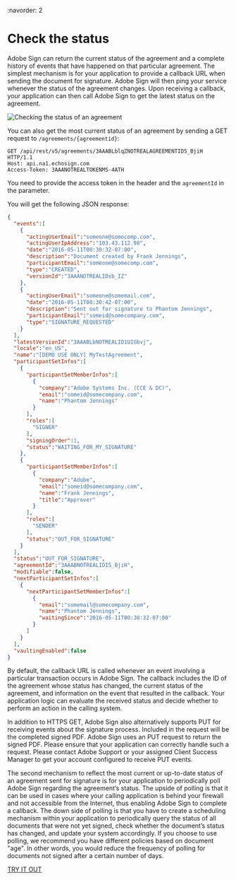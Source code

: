 :navorder: 2

# Check the status

Adobe Sign can return the current status of the agreement and a complete history of events that have happened on that particular agreement. The simplest mechanism is for your application to provide a callback URL when sending the document for signature. Adobe Sign will then ping your service whenever the status of the agreement changes. Upon receiving a callback, your application can then call Adobe Sign to get the latest status on the agreement.

![Checking the status of an agreement](../../img/sign_devguide_2.png)

You can also get the most current status of an agreement by sending a GET request to `/agreements/{agreementid}`:

```http
GET /api/rest/v5/agreements/3AAABLblqZNOTREALAGREEMENTID5_BjiH HTTP/1.1
Host: api.na1.echosign.com
Access-Token: 3AAANOTREALTOKENMS-4ATH
```

You need to provide the access token in the header and the `agreementId` in the parameter.

You will get the following JSON response:

```json
{
  "events":[
    {
      "actingUserEmail":"someone@somecomp.com",
      "actingUserIpAddress":"103.43.112.98",
      "date":"2016-05-11T00:30:32-07:00",
      "description":"Document created by Frank Jennings",
      "participantEmail":"someone@somecomp.com",
      "type":"CREATED",
      "versionId":"3AAANOTREALIDsb_IZ"
    },
    {
      "actingUserEmail":"someone@somemail.com",
      "date":"2016-05-11T00:30:42-07:00",
      "description":"Sent out for signature to Phantom Jennings",
      "participantEmail":"someid@somecompany.com",
      "type":"SIGNATURE_REQUESTED"
    }
  ],
  "latestVersionId":"3AAABLbNOTREALID1UIGbvj",
  "locale":"en_US",
  "name":"[DEMO USE ONLY] MyTestAgreement",
  "participantSetInfos":[
    {
      "participantSetMemberInfos":[
        {
          "company":"Adobe Systems Inc. (CCE & DC)",
          "email":"someid@somecompany.com",
          "name":"Phantom Jennings"
        }
      ],
      "roles":[
        "SIGNER"
      ],
      "signingOrder":1,
      "status":"WAITING_FOR_MY_SIGNATURE"
    },
    {
      "participantSetMemberInfos":[
        {
          "company":"Adobe",
          "email":"someid@somecompany.com",
          "name":"Frank Jennings",
          "title":"Approver"
        }
      ],
      "roles":[
        "SENDER"
      ],
      "status":"OUT_FOR_SIGNATURE"
    }
  ],
  "status":"OUT_FOR_SIGNATURE",
  "agreementId":"3AAABNOTREALIDI5_BjiH",
  "modifiable":false,
  "nextParticipantSetInfos":[
    {
      "nextParticipantSetMemberInfos":[
        {
          "email":"somemail@somecompany.com",
          "name":"Phantom Jennings",
          "waitingSince":"2016-05-11T00:30:32-07:00"
        }
      ]
    }
  ],
  "vaultingEnabled":false
}
```

By default, the callback URL is called whenever an event involving a particular transaction occurs in Adobe Sign. The callback includes the ID of the agreement whose status has changed, the current status of the agreement, and information on the event that resulted in the callback. Your application logic can evaluate the received status and decide whether to perform an action in the calling system.

In addition to HTTPS GET, Adobe Sign also alternatively supports PUT for receiving events about the signature process. Included in the request will be the completed signed PDF. Adobe Sign uses an PUT request to return the signed PDF. Please ensure that your application can correctly handle such a request. Please contact Adobe Support or your assigned Client Success Manager to get your account configured to receive PUT events.

The second mechanism to reflect the most current or up-to-date status of an agreement sent for signature is for your application to periodically poll Adobe Sign regarding the agreement&rsquo;s status. The upside of polling is that it can be used in cases where your calling application is behind your firewall and not accessible from the Internet, thus enabling Adobe Sign to complete a callback. The down side of polling is that you have to create a scheduling mechanism within your application to periodically query the status of all documents that were not yet signed, check whether the document&rsquo;s status has changed, and update your system accordingly. If you choose to use polling, we recommend you have different policies based on document "age". In other words, you would reduce the frequency of polling for documents not signed after a certain number of days.

[TRY IT OUT](https://secure.na1.echosign.com/public/docs/restapi/v5#!/agreements/_0_1_2)